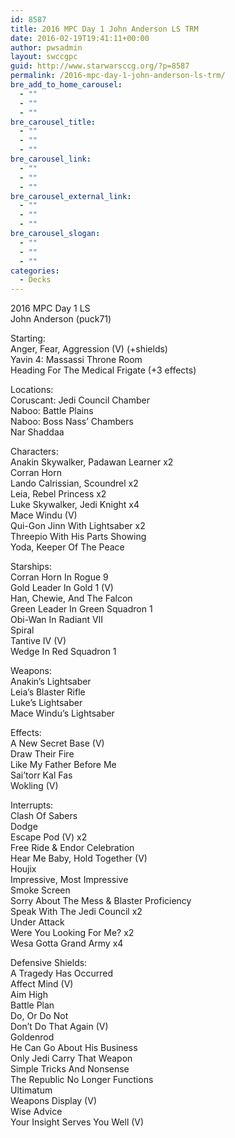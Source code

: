 ```yaml
---
id: 8587
title: 2016 MPC Day 1 John Anderson LS TRM
date: 2016-02-19T19:41:11+00:00
author: pwsadmin
layout: swccgpc
guid: http://www.starwarsccg.org/?p=8587
permalink: /2016-mpc-day-1-john-anderson-ls-trm/
bre_add_to_home_carousel:
  - ""
  - ""
  - ""
bre_carousel_title:
  - ""
  - ""
  - ""
bre_carousel_link:
  - ""
  - ""
  - ""
bre_carousel_external_link:
  - ""
  - ""
  - ""
bre_carousel_slogan:
  - ""
  - ""
  - ""
categories:
  - Decks
---
```

2016 MPC Day 1 LS  
John Anderson (puck71)

Starting:  
Anger, Fear, Aggression (V) (+shields)  
Yavin 4: Massassi Throne Room  
Heading For The Medical Frigate (+3 effects)

Locations:  
Coruscant: Jedi Council Chamber  
Naboo: Battle Plains  
Naboo: Boss Nass&#8217; Chambers  
Nar Shaddaa

Characters:  
Anakin Skywalker, Padawan Learner x2  
Corran Horn  
Lando Calrissian, Scoundrel x2  
Leia, Rebel Princess x2  
Luke Skywalker, Jedi Knight x4  
Mace Windu (V)  
Qui-Gon Jinn With Lightsaber x2  
Threepio With His Parts Showing  
Yoda, Keeper Of The Peace

Starships:  
Corran Horn In Rogue 9  
Gold Leader In Gold 1 (V)  
Han, Chewie, And The Falcon  
Green Leader In Green Squadron 1  
Obi-Wan In Radiant VII  
Spiral  
Tantive IV (V)  
Wedge In Red Squadron 1

Weapons:  
Anakin&#8217;s Lightsaber  
Leia&#8217;s Blaster Rifle  
Luke&#8217;s Lightsaber  
Mace Windu&#8217;s Lightsaber

Effects:  
A New Secret Base (V)  
Draw Their Fire  
Like My Father Before Me  
Sai&#8217;torr Kal Fas  
Wokling (V)

Interrupts:  
Clash Of Sabers  
Dodge  
Escape Pod (V) x2  
Free Ride & Endor Celebration  
Hear Me Baby, Hold Together (V)  
Houjix  
Impressive, Most Impressive  
Smoke Screen  
Sorry About The Mess & Blaster Proficiency  
Speak With The Jedi Council x2  
Under Attack  
Were You Looking For Me? x2  
Wesa Gotta Grand Army x4

Defensive Shields:  
A Tragedy Has Occurred  
Affect Mind (V)  
Aim High  
Battle Plan  
Do, Or Do Not  
Don&#8217;t Do That Again (V)  
Goldenrod  
He Can Go About His Business  
Only Jedi Carry That Weapon  
Simple Tricks And Nonsense  
The Republic No Longer Functions  
Ultimatum  
Weapons Display (V)  
Wise Advice  
Your Insight Serves You Well (V)